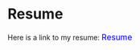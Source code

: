 # Resume

Here is a link to my resume: <a href="Resume.pdf" target="_blank" style="text-decoration: none; color: blue; font-size: 16px;">Resume</a>
